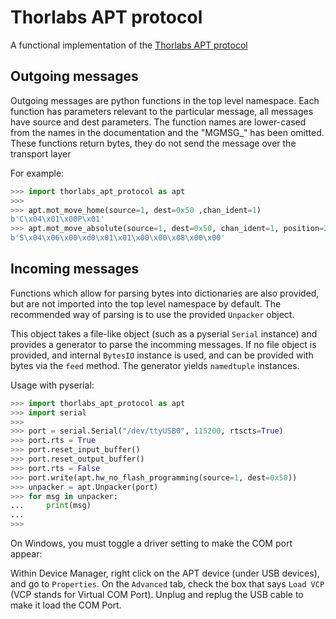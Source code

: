 # Thorlabs APT protocol

A functional implementation of the [Thorlabs APT protocol](https://www.thorlabs.com/Software/Motion%20Control/APT_Communications_Protocol.pdf)

## Outgoing messages

Outgoing messages are python functions in the top level namespace.
Each function has parameters relevant to the particular message, all messages have source and dest parameters.
The function names are lower-cased from the names in the documentation and the "MGMSG_" has been omitted.
These functions return bytes, they do not send the message over the transport layer

For example:

```python
>>> import thorlabs_apt_protocol as apt
>>> 
>>> apt.mot_move_home(source=1, dest=0x50 ,chan_ident=1)
b'C\x04\x01\x00P\x01'
>>> apt.mot_move_absolute(source=1, dest=0x50, chan_ident=1, position=2048)
b'S\x04\x06\x00\xd0\x01\x01\x00\x00\x08\x00\x00'
```

## Incoming messages

Functions which allow for parsing bytes into dictionaries are also provided, but are not imported into the top level namespace by default.
The recommended way of parsing is to use the provided `Unpacker` object.

This object takes a file-like object (such as a pyserial `Serial` instance) and provides a generator to parse the incomming messages.
If no file object is provided, and internal `BytesIO` instance is used, and can be provided with bytes via the `feed` method.
The generator yields `namedtuple` instances.

Usage with pyserial:

```python
>>> import thorlabs_apt_protocol as apt
>>> import serial
>>> 
>>> port = serial.Serial("/dev/ttyUSB0", 115200, rtscts=True)
>>> port.rts = True
>>> port.reset_input_buffer()
>>> port.reset_output_buffer()
>>> port.rts = False
>>> port.write(apt.hw_no_flash_programming(source=1, dest=0x50))
>>> unpacker = apt.Unpacker(port)
>>> for msg in unpacker:
...     print(msg)
... 
>>> 
```

On Windows, you must toggle a driver setting to make the COM port appear:

Within Device Manager, right click on the APT device (under USB devices), and go to `Properties`.
On the `Advanced` tab, check the box that says `Load VCP` (VCP stands for Virtual COM Port).
Unplug and replug the USB cable to make it load the COM Port.